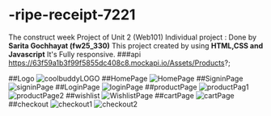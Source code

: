 # -ripe-receipt-7221
The construct week Project of Unit 2 (Web101)
Individual project : Done by **Sarita Gochhayat (fw25_330)**
This project created by using **HTML,CSS and Javascript**
It's Fully responsive.
###api
https://63f59a1b3f99f5855dc408c8.mockapi.io/Assets/Products?;

##Logo
![coolbuddyLOGO](https://user-images.githubusercontent.com/115461579/229409339-24c306aa-e88e-492c-8e60-919233f3a033.png)
##HomePage
![HomePage](https://user-images.githubusercontent.com/115461579/229409039-b0a48e62-4146-4658-b116-8524c922cb8d.png)
##SigninPage
![signinPage](https://user-images.githubusercontent.com/115461579/229409426-acd29419-d9c4-4f35-8a88-5f5132e1567a.png)
##LoginPage
![loginPage](https://user-images.githubusercontent.com/115461579/229409459-2931bd84-832f-4a2d-b103-f129540f4341.png)
##productPage
![productPag1](https://user-images.githubusercontent.com/115461579/229409501-3cc9e7d2-47dd-41b0-a835-5d5e26b7358c.png)
![productPage2](https://user-images.githubusercontent.com/115461579/229409522-9f7afa0e-6185-4c99-9d3a-5fff13da6ec1.png)
##wishlist
![WishlistPage](https://user-images.githubusercontent.com/115461579/229409596-f1747eca-9051-49b5-a421-117969cdd7c2.png)
##cartPage
![cartPage](https://user-images.githubusercontent.com/115461579/229409631-fd50e0ee-1bbd-44e3-9e09-f88bd0292105.png)
##checkout
![checkout1](https://user-images.githubusercontent.com/115461579/229409688-8c4e670b-7f60-44cd-88cb-12da0b9b7c2e.png)
![checkout2](https://user-images.githubusercontent.com/115461579/229409724-aa3c89e0-4634-4211-b908-c3c8d2190354.png)
